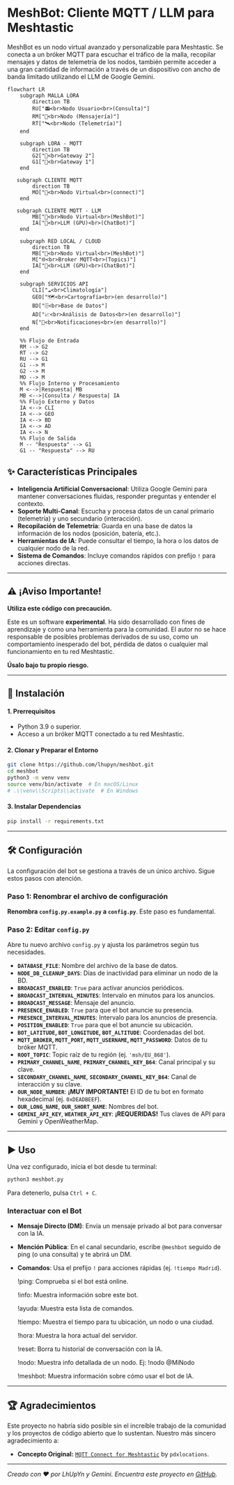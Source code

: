 # MeshBot: Cliente MQTT / LLM para Meshtastic

MeshBot es un nodo virtual avanzado y personalizable para Meshtastic. Se conecta a un bróker MQTT para escuchar el tráfico de la malla, recopilar mensajes y datos de telemetría de los nodos, también permite acceder a una gran cantidad de información a través de un dispositivo con ancho de banda limitado utilizando el LLM de Google Gemini.

```mermaid
flowchart LR
    subgraph MALLA LORA
        direction TB
        RU["📻<br>Nodo Usuario<br>(Consulta)"]
        RM["💬<br>Nodo (Mensajería)"]
        RT["🛰️<br>Nodo (Telemetría)"]
    end

    subgraph LORA - MQTT
        direction TB
        G2["📡<br>Gateway 2"]
        G1["📡<br>Gateway 1"]
    end

   subgraph CLIENTE MQTT
        direction TB
        MO["📱<br>Nodo Virtual<br>(connect)"]
    end

   subgraph CLIENTE MQTT - LLM
        MB["🤖<br>Nodo Virtual<br>(MeshBot)"]
        IA["🧠<br>LLM (GPU)<br>(ChatBot)"]
    end

    subgraph RED LOCAL / CLOUD
        direction TB
        MB["🤖<br>Nodo Virtual<br>(MeshBot)"]
        M["🌐<br>Broker MQTT<br>(Topics)"]
        IA["🧠<br>LLM (GPU)<br>(ChatBot)"]
    end

    subgraph SERVICIOS API
        CLI["☁️<br>Climatología"]
        GEO["🗺️<br>Cartografía<br>(en desarrollo)"]
        BD["🗄️<br>Base de Datos"]
        AD["📈<br>Análisis de Datos<br>(en desarrollo)"]
        N["🔔<br>Notificaciones<br>(en desarrollo)"]
    end

    %% Flujo de Entrada
    RM --> G2
    RT --> G2
    RU --> G1
    G1 --> M
    G2 --> M
    MO --> M
    %% Flujo Interno y Procesamiento
    M <-->|Respuesta| MB
    MB <-->|Consulta / Respuesta| IA
    %% Flujo Externo y Datos
    IA <--> CLI
    IA <--> GEO
    IA <--> BD
    IA <--> AD
    IA <--> N
    %% Flujo de Salida
    M -- "Respuesta" --> G1
    G1 -- "Respuesta" --> RU
```

## ✨ Características Principales

* **Inteligencia Artificial Conversacional**: Utiliza Google Gemini para mantener conversaciones fluidas, responder preguntas y entender el contexto.
* **Soporte Multi-Canal**: Escucha y procesa datos de un canal primario (telemetría) y uno secundario (interacción).
* **Recopilación de Telemetría**: Guarda en una base de datos la información de los nodos (posición, batería, etc.).
* **Herramientas de IA**: Puede consultar el tiempo, la hora o los datos de cualquier nodo de la red.
* **Sistema de Comandos**: Incluye comandos rápidos con prefijo `!` para acciones directas.

---

## ⚠️ ¡Aviso Importante!

**Utiliza este código con precaución.**

Este es un software **experimental**. Ha sido desarrollado con fines de aprendizaje y como una herramienta para la comunidad. El autor no se hace responsable de posibles problemas derivados de su uso, como un comportamiento inesperado del bot, pérdida de datos o cualquier mal funcionamiento en tu red Meshtastic.

**Úsalo bajo tu propio riesgo.**

---

## 🚀 Instalación

#### 1. Prerrequisitos

* Python 3.9 o superior.
* Acceso a un bróker MQTT conectado a tu red Meshtastic.

#### 2. Clonar y Preparar el Entorno

```bash
git clone https://github.com/lhupyn/meshbot.git
cd meshbot
python3 -m venv venv
source venv/bin/activate  # En macOS/Linux
# .\\venv\\Scripts\\activate  # En Windows
```

#### 3. Instalar Dependencias

```bash
pip install -r requirements.txt
```

---

## 🛠️ Configuración

La configuración del bot se gestiona a través de un único archivo. Sigue estos pasos con atención.

### Paso 1: Renombrar el archivo de configuración

**Renombra `config.py.example.py` a `config.py`**. Este paso es fundamental.

### Paso 2: Editar `config.py`

Abre tu nuevo archivo `config.py` y ajusta los parámetros según tus necesidades.

* **`DATABASE_FILE`**: Nombre del archivo de la base de datos.
* **`NODE_DB_CLEANUP_DAYS`**: Días de inactividad para eliminar un nodo de la BD.
* **`BROADCAST_ENABLED`**: `True` para activar anuncios periódicos.
* **`BROADCAST_INTERVAL_MINUTES`**: Intervalo en minutos para los anuncios.
* **`BROADCAST_MESSAGE`**: Mensaje del anuncio.
* **`PRESENCE_ENABLED`**: `True` para que el bot anuncie su presencia.
* **`PRESENCE_INTERVAL_MINUTES`**: Intervalo para los anuncios de presencia.
* **`POSITION_ENABLED`**: `True` para que el bot anuncie su ubicación.
* **`BOT_LATITUDE`, `BOT_LONGITUDE`, `BOT_ALTITUDE`**: Coordenadas del bot.
* **`MQTT_BROKER`, `MQTT_PORT`, `MQTT_USERNAME`, `MQTT_PASSWORD`**: Datos de tu bróker MQTT.
* **`ROOT_TOPIC`**: Topic raíz de tu región (ej. `'msh/EU_868'`).
* **`PRIMARY_CHANNEL_NAME`**, **`PRIMARY_CHANNEL_KEY_B64`**: Canal principal y su clave.
* **`SECONDARY_CHANNEL_NAME`**, **`SECONDARY_CHANNEL_KEY_B64`**: Canal de interacción y su clave.
* **`OUR_NODE_NUMBER`**: **¡MUY IMPORTANTE!** El ID de tu bot en formato hexadecimal (ej. `0xDEADBEEF`).
* **`OUR_LONG_NAME`**, **`OUR_SHORT_NAME`**: Nombres del bot.
* **`GEMINI_API_KEY`**, **`WEATHER_API_KEY`**: **¡REQUERIDAS!** Tus claves de API para Gemini y OpenWeatherMap.

---

## ▶️ Uso

Una vez configurado, inicia el bot desde tu terminal:

```bash
python3 meshbot.py
```

Para detenerlo, pulsa `Ctrl + C`.

### Interactuar con el Bot

* **Mensaje Directo (DM)**: Envía un mensaje privado al bot para conversar con la IA.
* **Mención Pública**: En el canal secundario, escribe `@meshbot` seguido de ping (o una consulta) y te abrirá un DM. 
* **Comandos**: Usa el prefijo `!` para acciones rápidas (ej. `!tiempo Madrid`).

    !ping: Comprueba si el bot está online.
  
    !info: Muestra información sobre este bot.
  
    !ayuda: Muestra esta lista de comandos.
  
    !tiempo: Muestra el tiempo para tu ubicación, un nodo o una ciudad.
  
    !hora: Muestra la hora actual del servidor.
  
    !reset: Borra tu historial de conversación con la IA.
  
    !nodo: Muestra info detallada de un nodo. Ej: !nodo @MiNodo
  
    !meshbot: Muestra información sobre cómo usar el bot de IA.

---

## 🏆 Agradecimientos

Este proyecto no habría sido posible sin el increíble trabajo de la comunidad y los proyectos de código abierto que lo sustentan. Nuestro más sincero agradecimiento a:

* **Concepto Original:** [`MQTT Connect for Meshtastic`](https://github.com/pdxlocations/connect) by `pdxlocations`.


---
*Creado con ❤️ por LhUpYn y Gemini.*
*Encuentra este proyecto en [GitHub](https://github.com/lhupyn/meshbot).*
